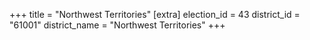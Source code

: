 +++
title = "Northwest Territories"
[extra]
election_id = 43
district_id = "61001"
district_name = "Northwest Territories"
+++
